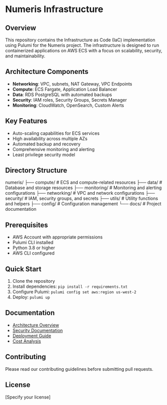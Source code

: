 # Numeris Infrastructure

## Overview
This repository contains the Infrastructure as Code (IaC) implementation using Pulumi for the Numeris project. The infrastructure is designed to run containerized applications on AWS ECS with a focus on scalability, security, and maintainability.

## Architecture Components
- **Networking**: VPC, subnets, NAT Gateway, VPC Endpoints
- **Compute**: ECS Fargate, Application Load Balancer
- **Data**: RDS PostgreSQL with automated backups
- **Security**: IAM roles, Security Groups, Secrets Manager
- **Monitoring**: CloudWatch, OpenSearch, Custom Alerts

## Key Features
- Auto-scaling capabilities for ECS services
- High availability across multiple AZs
- Automated backup and recovery
- Comprehensive monitoring and alerting
- Least privilege security model

## Directory Structure



numeris/
├── compute/ # ECS and compute-related resources
├── data/ # Database and storage resources
├── monitoring/ # Monitoring and alerting configurations
├── networking/ # VPC and network configurations
├── security/ # IAM, security groups, and secrets
├── utils/ # Utility functions and helpers
├── config/ # Configuration management
└── docs/ # Project documentation

## Prerequisites
- AWS Account with appropriate permissions
- Pulumi CLI installed
- Python 3.8 or higher
- AWS CLI configured

## Quick Start
1. Clone the repository
2. Install dependencies: `pip install -r requirements.txt`
3. Configure Pulumi: `pulumi config set aws:region us-west-2`
4. Deploy: `pulumi up`

## Documentation
- [Architecture Overview](docs/architecture/README.md)
- [Security Documentation](docs/security/SECURITY.md)
- [Deployment Guide](docs/deployment/deployment.md)
- [Cost Analysis](docs/costs/cost-breakdown.md)

## Contributing
Please read our contributing guidelines before submitting pull requests.

## License
[Specify your license]

